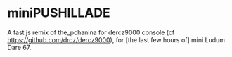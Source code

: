 # miniPUSHILLADE

A fast js remix of the_pchanina for dercz9000 console (cf https://github.com/drcz/dercz9000),
for [the last few hours of] mini Ludum Dare 67.

